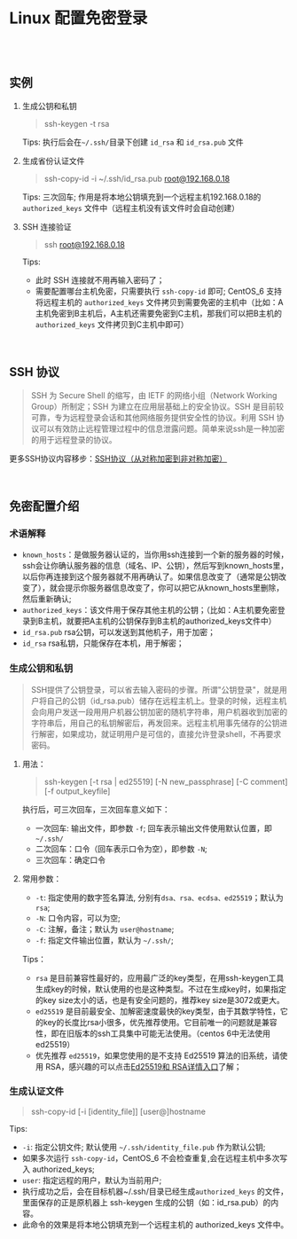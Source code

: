 # Linux 配置免密登录

</br>
</br>

## 实例

1. 生成公钥和私钥

    > ssh-keygen -t rsa

    Tips: 执行后会在`~/.ssh/`目录下创建 `id_rsa` 和 `id_rsa.pub` 文件

2. 生成省份认证文件

    > ssh-copy-id -i ~/.ssh/id_rsa.pub root@192.168.0.18

    Tips: 三次回车; 作用是将本地公钥填充到一个远程主机192.168.0.18的 `authorized_keys` 文件中（远程主机没有该文件时会自动创建）

3. SSH 连接验证

    > ssh root@192.168.0.18

    Tips:
    - 此时 SSH 连接就不用再输入密码了；
    - 需要配置哪台主机免密，只需要执行 `ssh-copy-id` 即可; CentOS_6 支持将远程主机的 `authorized_keys` 文件拷贝到需要免密的主机中（比如：A主机免密到B主机后，A主机还需要免密到C主机，那我们可以把B主机的 `authorized_keys` 文件拷贝到C主机中即可）

</br>

## SSH 协议

> SSH 为 Secure Shell 的缩写，由 IETF 的网络小组（Network Working Group）所制定；SSH 为建立在应用层基础上的安全协议。SSH 是目前较可靠，专为远程登录会话和其他网络服务提供安全性的协议。利用 SSH 协议可以有效防止远程管理过程中的信息泄露问题。简单来说ssh是一种加密的用于远程登录的协议。

更多SSH协议内容移步：[SSH协议（从对称加密到非对称加密）](https://blog.csdn.net/qq_41036232/article/details/102828564 "SSH协议（从对称加密到非对称加密）")

</br>

## 免密配置介绍

### 术语解释

- `known_hosts`：是做服务器认证的，当你用ssh连接到一个新的服务器的时候，ssh会让你确认服务器的信息（域名、IP、公钥），然后写到known_hosts里，以后你再连接到这个服务器就不用再确认了。如果信息改变了（通常是公钥改变了），就会提示你服务器信息改变了，你可以把它从known_hosts里删除，然后重新确认;
- `authorized_keys`：该文件用于保存其他主机的公钥；（比如：A主机要免密登录到B主机，就要把A主机的公钥保存到B主机的authorized_keys文件中）
- `id_rsa.pub` rsa公钥，可以发送到其他机子，用于加密；
- `id_rsa` rsa私钥，只能保存在本机，用于解密；

### 生成公钥和私钥

> SSH提供了公钥登录，可以省去输入密码的步骤。所谓"公钥登录"，就是用户将自己的公钥（id_rsa.pub）储存在远程主机上。登录的时候，远程主机会向用户发送一段用用户机器公钥加密的随机字符串，用户机器收到加密的字符串后，用自己的私钥解密后，再发回来。远程主机用事先储存的公钥进行解密，如果成功，就证明用户是可信的，直接允许登录shell，不再要求密码。

1. 用法：

    > ssh-keygen [-t rsa | ed25519] [-N new_passphrase] [-C comment]  [-f output_keyfile]

    执行后，可三次回车，三次回车意义如下：

    - 一次回车: 输出文件，即参数 `-f`; 回车表示输出文件使用默认位置，即 `~/.ssh/`
    - 二次回车：口令（回车表示口令为空），即参数 `-N`;
    - 三次回车：确定口令

2. 常用参数：

    - `-t`: 指定使用的数字签名算法, 分别有`dsa、rsa、ecdsa、ed25519`；默认为 `rsa`;
    - `-N`: 口令内容，可以为空;
    - `-C`: 注解，备注；默认为 `user@hostname`;
    - `-f`: 指定文件输出位置，默认为 `~/.ssh/`;

    Tips：

    - `rsa` 是目前兼容性最好的，应用最广泛的key类型，在用ssh-keygen工具生成key的时候，默认使用的也是这种类型。不过在生成key时，如果指定的key size太小的话，也是有安全问题的，推荐key size是3072或更大。
    - `ed25519` 是目前最安全、加解密速度最快的key类型，由于其数学特性，它的key的长度比rsa小很多，优先推荐使用。它目前唯一的问题就是兼容性，即在旧版本的ssh工具集中可能无法使用。（centos 6中无法使用ed25519）
    - 优先推荐 `ed25519`，如果您使用的是不支持 Ed25519 算法的旧系统，请使用 RSA，感兴趣的可以点击[Ed25519和 RSA详情入口](https://www.cnblogs.com/librarookie/p/15389876.html "RSA，DSA，ECDSA，EdDSA和Ed25519的区别")了解；

### 生成认证文件

> ssh-copy-id [-i [identity_file]] [user@]hostname

Tips:

- `-i`: 指定公钥文件; 默认使用 `~/.ssh/identity_file.pub` 作为默认公钥;
- 如果多次运行 `ssh-copy-id`，CentOS_6 不会检查重复,会在远程主机中多次写入 authorized_keys;
- `user`: 指定远程的用户，默认为当前用户;
- 执行成功之后，会在目标机器~/.ssh/目录已经生成`authorized_keys` 的文件，里面保存的正是原机器上 ssh-keygen 生成的公钥（如：id_rsa.pub）的内容。
- 此命令的效果是将本地公钥填充到一个远程主机的 authorized_keys 文件中。

</br>
</br>
